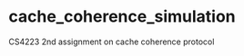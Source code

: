 cache_coherence_simulation
==========================

CS4223 2nd assignment on cache coherence protocol
